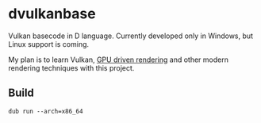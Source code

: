 # dvulkanbase
Vulkan basecode in D language. Currently developed only in Windows, but Linux support is coming.

My plan is to learn Vulkan, [GPU driven rendering](http://advances.realtimerendering.com/s2015/aaltonenhaar_siggraph2015_combined_final_footer_220dpi.pdf) and
other modern rendering techniques with this project.

## Build

`dub run --arch=x86_64`